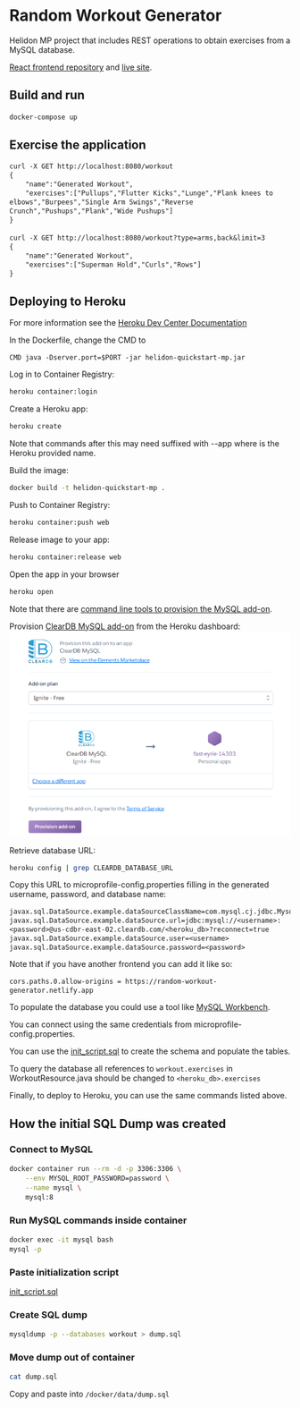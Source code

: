 # Random Workout Generator

Helidon MP project that includes REST operations to obtain exercises from a MySQL database.

[React frontend repository](https://github.com/barrysweeney/workout-app-react) and [live site](https://random-workout-generator.netlify.app/).

## Build and run

```bash
docker-compose up
```

## Exercise the application

```
curl -X GET http://localhost:8080/workout
{
    "name":"Generated Workout",
    "exercises":["Pullups","Flutter Kicks","Lunge","Plank knees to elbows","Burpees","Single Arm Swings","Reverse Crunch","Pushups","Plank","Wide Pushups"]
}

curl -X GET http://localhost:8080/workout?type=arms,back&limit=3
{
    "name":"Generated Workout",
    "exercises":["Superman Hold","Curls","Rows"]
}
```


## Deploying to Heroku
For more information see the [Heroku Dev Center Documentation](https://devcenter.heroku.com/articles/container-registry-and-runtime)

In the Dockerfile, change the CMD to
```text
CMD java -Dserver.port=$PORT -jar helidon-quickstart-mp.jar
```
Log in to Container Registry:
```bash
heroku container:login
```
Create a Heroku app:
```bash
heroku create
```
Note that commands after this may need suffixed with --app <app-name> where <app-name> is the Heroku provided name.

Build the image:
```bash
docker build -t helidon-quickstart-mp .
```
Push to Container Registry:
```bash
heroku container:push web
```
Release image to your app:
```bash
heroku container:release web
```
Open the app in your browser
```bash
heroku open
```

Note that there are [command line tools to provision the MySQL add-on](https://devcenter.heroku.com/articles/cleardb).

Provision [ClearDB MySQL add-on](https://elements.heroku.com/addons/cleardb) from the Heroku dashboard:
![Screenshot of Heroku Dashboard showing ClearDB MySQL being provisioned to a personal app](screenshots/cleardb-provision.png)

Retrieve database URL:
```bash
heroku config | grep CLEARDB_DATABASE_URL
```

Copy this URL to microprofile-config.properties filling in the generated username, password, and database name:

```properties
javax.sql.DataSource.example.dataSourceClassName=com.mysql.cj.jdbc.MysqlDataSource
javax.sql.DataSource.example.dataSource.url=jdbc:mysql://<username>:<password>@us-cdbr-east-02.cleardb.com/<heroku_db>?reconnect=true
javax.sql.DataSource.example.dataSource.user=<username>
javax.sql.DataSource.example.dataSource.password=<password>
```

Note that if you have another frontend you can add it like so:
```properties
cors.paths.0.allow-origins = https://random-workout-generator.netlify.app
```

To populate the database you could use a tool like [MySQL Workbench](https://www.mysql.com/products/workbench/).

You can connect using the same credentials from microprofile-config.properties.

You can use the [init_script.sql](src/main/resources/META-INF/init_script.sql) to create the schema and populate the tables.

To query the database all references to `workout.exercises` in WorkoutResource.java should be changed to `<heroku_db>.exercises`

Finally, to deploy to Heroku, you can use the same commands listed above.

## How the initial SQL Dump was created

### Connect to MySQL
```bash
docker container run --rm -d -p 3306:3306 \
    --env MYSQL_ROOT_PASSWORD=password \
    --name mysql \
    mysql:8
```

### Run MySQL commands inside container
```bash
docker exec -it mysql bash
mysql -p
```

### Paste initialization script

[init_script.sql](src/main/resources/META-INF/init_script.sql)

### Create SQL dump

```bash
mysqldump -p --databases workout > dump.sql
```

### Move dump out of container
```bash
cat dump.sql
```
Copy and paste into `/docker/data/dump.sql`